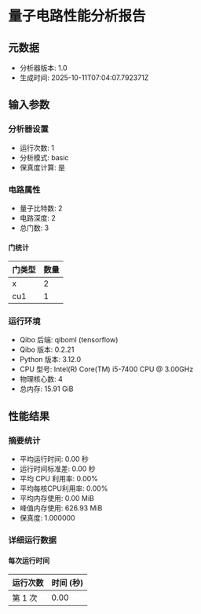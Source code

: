 # 量子电路性能分析报告

## 元数据
- 分析器版本: 1.0
- 生成时间: 2025-10-11T07:04:07.792371Z

## 输入参数
### 分析器设置
- 运行次数: 1
- 分析模式: basic
- 保真度计算: 是

### 电路属性
- 量子比特数: 2
- 电路深度: 2
- 总门数: 3

#### 门统计
| 门类型 | 数量 |
|--------|------|
| x | 2 |
| cu1 | 1 |

### 运行环境
- Qibo 后端: qiboml (tensorflow)
- Qibo 版本: 0.2.21
- Python 版本: 3.12.0
- CPU 型号: Intel(R) Core(TM) i5-7400 CPU @ 3.00GHz
- 物理核心数: 4
- 总内存: 15.91 GiB

## 性能结果
### 摘要统计
- 平均运行时间: 0.00 秒
- 运行时间标准差: 0.00 秒
- 平均 CPU 利用率: 0.00%
- 平均每核CPU利用率: 0.00%
- 平均内存使用: 0.00 MiB
- 峰值内存使用: 626.93 MiB
- 保真度: 1.000000

### 详细运行数据
#### 每次运行时间
| 运行次数 | 时间 (秒) |
|----------|-----------|
| 第 1 次 | 0.00 |